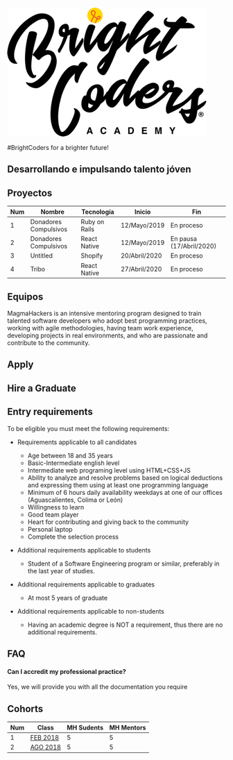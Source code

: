 ![MagmaHackers Logo](imgs/logo-bc.png)

#BrightCoders for a brighter future!

## Desarrollando e impulsando talento jóven


## Proyectos

Num | Nombre | Tecnología | Inicio| Fin
----- | ---- | ---- | ---- | ----
1 | Donadores Compulsivos | Ruby on Rails | 12/Mayo/2019 | En proceso  
2 | Donadores Compulsivos | React Native | 12/Mayo/2019 | En pausa (17/Abril/2020) 
3 | Untitled |Shopify | 20/Abril/2020 | En proceso | 
4 | Tribo | React Native | 27/Abril/2020 | En proceso | 


## Equipos

MagmaHackers is an intensive mentoring program designed to train talented software developers who adopt  best programming practices, working with agile methodologies,  having team work experience, developing projects in real environments, and who are passionate and contribute to the community.

## Apply

## Hire a Graduate

## Entry requirements
To be eligible you must meet the following requirements:

* Requirements applicable to all candidates
    * Age between 18 and 35 years
    * Basic-Intermediate english level
    * Intermediate web programing level using HTML+CSS+JS
    * Ability to analyze and resolve problems based on logical deductions and expressing them using at least one programming language
    * Minimum of 6 hours daily availability weekdays at one of our offices (Aguascalientes, Colima or León)
    * Willingness to learn
    * Good team player
    * Heart for contributing and giving back to the community
    * Personal laptop
    * Complete the selection process

* Additional requirements applicable to students
    * Student of a Software Engineering program or similar, preferably in the last year of studies.
* Additional requirements applicable to graduates
    * At most 5 years of graduate
* Additional requirements applicable to non-students
    * Having an academic degree is NOT a requirement, thus there are no additional requirements.

## FAQ
#### Can I accredit my professional practice?
Yes, we will provide you with all the documentation you require

## Cohorts
Num | Class | MH Sudents | MH Mentors
----- | ---- | ---- | ----
1 | [FEB 2018](https://github.com/magma-labs/MagmaHackers/tree/master/cohort/feb-18) | 5 | 5
2 | [AGO 2018](https://github.com/magma-labs/MagmaHackers/tree/master/cohort/ago-18) | 5 | 5
